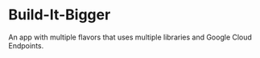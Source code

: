 # Build-It-Bigger
An app with multiple flavors that uses multiple libraries and Google Cloud Endpoints.
